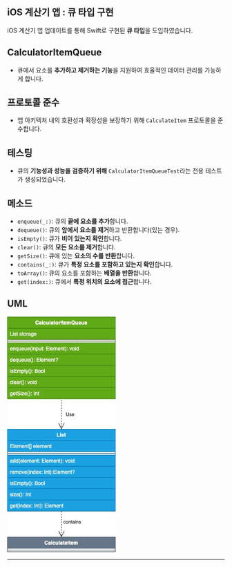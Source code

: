 ## iOS 계산기 앱 : 큐 타입 구현

iOS 계산기 앱 업데이트를 통해 Swift로 구현된 **큐 타입**을 도입하였습니다.

## CalculatorItemQueue

- 큐에서 요소를 **추가하고 제거하는 기능**을 지원하여 효율적인 데이터 관리를 가능하게 합니다.

## 프로토콜 준수

- 앱 아키텍처 내의 호환성과 확장성을 보장하기 위해 `CalculateItem` 프로토콜을 준수합니다.

## 테스팅

- 큐의 **기능성과 성능을 검증하기 위해** `CalculatorItemQueueTest`라는 전용 테스트가 생성되었습니다.

## 메소드

- `enqueue(_:)`: 큐의 **끝에 요소를 추가**합니다.
- `dequeue()`: 큐의 **앞에서 요소를 제거**하고 반환합니다(있는 경우).
- `isEmpty()`: 큐가 **비어 있는지 확인**합니다.
- `clear()`: 큐의 **모든 요소를 제거**합니다.
- `getSize()`: 큐에 있는 **요소의 수를 반환**합니다.
- `contains(_:)`: 큐가 **특정 요소를 포함하고 있는지 확인**합니다.
- `toArray()`: 큐의 요소를 포함하는 **배열을 반환**합니다.
- `get(index:)`: 큐에서 **특정 위치의 요소에 접근**합니다.

## UML

<img src="https://github.com/kkomgi/ios-calculator-app/blob/step1/Calculator/Calculator/Resources/Images/queue_uml.jpg">

---
